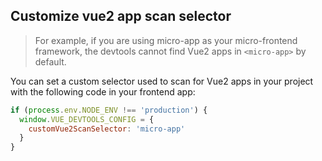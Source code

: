 ## Customize vue2 app scan selector
> For example, if you are using micro-app as your micro-frontend framework, the devtools cannot find Vue2 apps in `<micro-app>` by default.

You can set a custom selector used to scan for Vue2 apps in your project with the following code in your frontend app:

```js
if (process.env.NODE_ENV !== 'production') {
  window.VUE_DEVTOOLS_CONFIG = {
    customVue2ScanSelector: 'micro-app'
  }
}
```